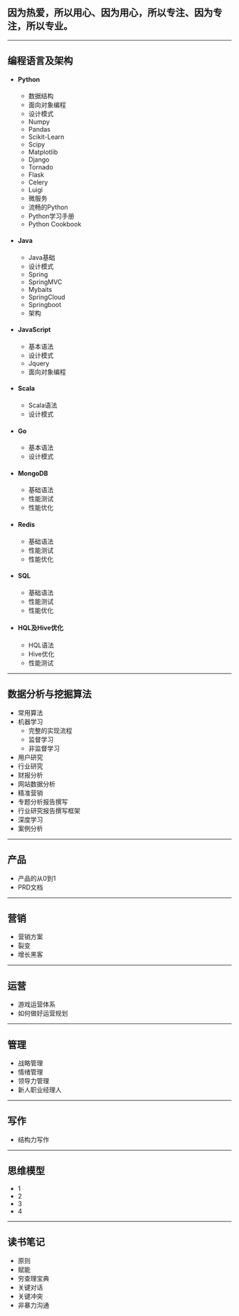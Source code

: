 ## 因为热爱，所以用心、因为用心，所以专注、因为专注，所以专业。
----

##  编程语言及架构
* #### Python
    * 数据结构
    * 面向对象编程   
    * 设计模式
    * Numpy
    * Pandas
    * Scikit-Learn
    * Scipy
    * Matplotlib
    * Django
    * Tornado
    * Flask
    * Celery
    * Luigi
    * 微服务
    * 流畅的Python
    * Python学习手册
    * Python Cookbook

* #### Java
    * Java基础
    * 设计模式
    * Spring
    * SpringMVC
    * Mybaits
    * SpringCloud
    * Springboot
    * 架构
* #### JavaScript
    * 基本语法
    * 设计模式
    * Jquery
    * 面向对象编程

* #### Scala
    * Scala语法
    * 设计模式
* #### Go
    * 基本语法
    * 设计模式
* #### MongoDB
    * 基础语法
    * 性能测试
    * 性能优化
* #### Redis
    * 基础语法
    * 性能测试
    * 性能优化
* #### SQL
    * 基础语法
    * 性能测试
    * 性能优化
* #### HQL及Hive优化
    * HQL语法
    * Hive优化
    * 性能测试

----
##  数据分析与挖掘算法
  * 常用算法
  * 机器学习
    - 完整的实现流程
    - 监督学习
    - 非监督学习
  * 用户研究
  * 行业研究
  * 财报分析
  * 网站数据分析
  * 精准营销
  * 专题分析报告撰写
  * 行业研究报告撰写框架
  * 深度学习
  * 案例分析

----
##  产品
  * 产品的从0到1
  * PRD文档

----
##  营销
  * 营销方案
  * 裂变
  * 增长黑客

----
##  运营
  * 游戏运营体系
  * 如何做好运营规划

----
##  管理
  * 战略管理
  * 情绪管理
  * 领导力管理
  * 新人职业经理人

----
##  写作
  * 结构力写作

----
##  思维模型
  * 1
  * 2
  * 3
  * 4

----

## 读书笔记
  * 原则
  * 赋能
  * 穷查理宝典
  * 关键对话
  * 关键冲突
  * 非暴力沟通
